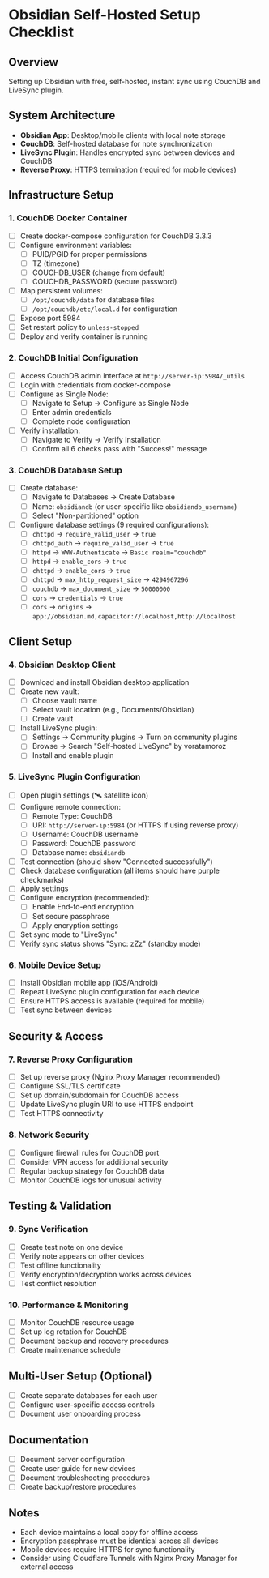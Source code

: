 # Obsidian Self-Hosted Setup Checklist

## Overview
Setting up Obsidian with free, self-hosted, instant sync using CouchDB and LiveSync plugin.

## System Architecture
- **Obsidian App**: Desktop/mobile clients with local note storage
- **CouchDB**: Self-hosted database for note synchronization
- **LiveSync Plugin**: Handles encrypted sync between devices and CouchDB
- **Reverse Proxy**: HTTPS termination (required for mobile devices)

## Infrastructure Setup

### 1. CouchDB Docker Container
- [ ] Create docker-compose configuration for CouchDB 3.3.3
- [ ] Configure environment variables:
  - [ ] PUID/PGID for proper permissions
  - [ ] TZ (timezone)
  - [ ] COUCHDB_USER (change from default)
  - [ ] COUCHDB_PASSWORD (secure password)
- [ ] Map persistent volumes:
  - [ ] `/opt/couchdb/data` for database files
  - [ ] `/opt/couchdb/etc/local.d` for configuration
- [ ] Expose port 5984
- [ ] Set restart policy to `unless-stopped`
- [ ] Deploy and verify container is running

### 2. CouchDB Initial Configuration
- [ ] Access CouchDB admin interface at `http://server-ip:5984/_utils`
- [ ] Login with credentials from docker-compose
- [ ] Configure as Single Node:
  - [ ] Navigate to Setup → Configure as Single Node
  - [ ] Enter admin credentials
  - [ ] Complete node configuration
- [ ] Verify installation:
  - [ ] Navigate to Verify → Verify Installation
  - [ ] Confirm all 6 checks pass with "Success!" message

### 3. CouchDB Database Setup
- [ ] Create database:
  - [ ] Navigate to Databases → Create Database
  - [ ] Name: `obsidiandb` (or user-specific like `obsidiandb_username`)
  - [ ] Select "Non-partitioned" option
- [ ] Configure database settings (9 required configurations):
  - [ ] `chttpd` → `require_valid_user` → `true`
  - [ ] `chttpd_auth` → `require_valid_user` → `true`
  - [ ] `httpd` → `WWW-Authenticate` → `Basic realm="couchdb"`
  - [ ] `httpd` → `enable_cors` → `true`
  - [ ] `chttpd` → `enable_cors` → `true`
  - [ ] `chttpd` → `max_http_request_size` → `4294967296`
  - [ ] `couchdb` → `max_document_size` → `50000000`
  - [ ] `cors` → `credentials` → `true`
  - [ ] `cors` → `origins` → `app://obsidian.md,capacitor://localhost,http://localhost`

## Client Setup

### 4. Obsidian Desktop Client
- [ ] Download and install Obsidian desktop application
- [ ] Create new vault:
  - [ ] Choose vault name
  - [ ] Select vault location (e.g., Documents/Obsidian)
  - [ ] Create vault
- [ ] Install LiveSync plugin:
  - [ ] Settings → Community plugins → Turn on community plugins
  - [ ] Browse → Search "Self-hosted LiveSync" by voratamoroz
  - [ ] Install and enable plugin

### 5. LiveSync Plugin Configuration
- [ ] Open plugin settings (🛰️ satellite icon)
- [ ] Configure remote connection:
  - [ ] Remote Type: CouchDB
  - [ ] URI: `http://server-ip:5984` (or HTTPS if using reverse proxy)
  - [ ] Username: CouchDB username
  - [ ] Password: CouchDB password
  - [ ] Database name: `obsidiandb`
- [ ] Test connection (should show "Connected successfully")
- [ ] Check database configuration (all items should have purple checkmarks)
- [ ] Apply settings
- [ ] Configure encryption (recommended):
  - [ ] Enable End-to-end encryption
  - [ ] Set secure passphrase
  - [ ] Apply encryption settings
- [ ] Set sync mode to "LiveSync"
- [ ] Verify sync status shows "Sync: zZz" (standby mode)

### 6. Mobile Device Setup
- [ ] Install Obsidian mobile app (iOS/Android)
- [ ] Repeat LiveSync plugin configuration for each device
- [ ] Ensure HTTPS access is available (required for mobile)
- [ ] Test sync between devices

## Security & Access

### 7. Reverse Proxy Configuration
- [ ] Set up reverse proxy (Nginx Proxy Manager recommended)
- [ ] Configure SSL/TLS certificate
- [ ] Set up domain/subdomain for CouchDB access
- [ ] Update LiveSync plugin URI to use HTTPS endpoint
- [ ] Test HTTPS connectivity

### 8. Network Security
- [ ] Configure firewall rules for CouchDB port
- [ ] Consider VPN access for additional security
- [ ] Regular backup strategy for CouchDB data
- [ ] Monitor CouchDB logs for unusual activity

## Testing & Validation

### 9. Sync Verification
- [ ] Create test note on one device
- [ ] Verify note appears on other devices
- [ ] Test offline functionality
- [ ] Verify encryption/decryption works across devices
- [ ] Test conflict resolution

### 10. Performance & Monitoring
- [ ] Monitor CouchDB resource usage
- [ ] Set up log rotation for CouchDB
- [ ] Document backup and recovery procedures
- [ ] Create maintenance schedule

## Multi-User Setup (Optional)
- [ ] Create separate databases for each user
- [ ] Configure user-specific access controls
- [ ] Document user onboarding process

## Documentation
- [ ] Document server configuration
- [ ] Create user guide for new devices
- [ ] Document troubleshooting procedures
- [ ] Create backup/restore procedures

## Notes
- Each device maintains a local copy for offline access
- Encryption passphrase must be identical across all devices
- Mobile devices require HTTPS for sync functionality
- Consider using Cloudflare Tunnels with Nginx Proxy Manager for external access